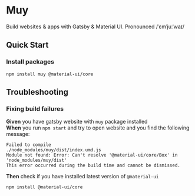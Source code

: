 # Muy
Build websites & apps with Gatsby & Material UI. Pronounced /ˈɛmˈjuːˈwaɪ/

## Quick Start

### Install packages

```shell
npm install muy @material-ui/core
```

## Troubleshooting

### Fixing build failures

**Given** you have gatsby website with `muy` package installed  
**When** you run `npm start` and try to open website and you find the following message:

```
Failed to compile
./node_modules/muy/dist/index.umd.js
Module not found: Error: Can't resolve '@material-ui/core/Box' in 'node_modules/muy/dist'
This error occurred during the build time and cannot be dismissed.
```

**Then** check if you have installed latest version of `@material-ui`

```shell
npm install @material-ui/core
```
